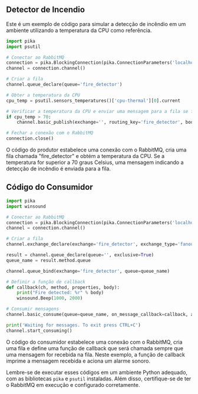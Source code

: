 
## Detector de Incendio

Este é um exemplo de código para simular a detecção de incêndio em um ambiente utilizando a temperatura da CPU como referência.


```python
import pika
import psutil

# Conectar ao RabbitMQ
connection = pika.BlockingConnection(pika.ConnectionParameters('localhost'))
channel = connection.channel()

# Criar a fila
channel.queue_declare(queue='fire_detector')

# Obter a temperatura da CPU
cpu_temp = psutil.sensors_temperatures()['cpu-thermal'][0].current

# Verificar a temperatura da CPU e enviar uma mensagem para a fila se for alta o suficiente
if cpu_temp > 70:
    channel.basic_publish(exchange='', routing_key='fire_detector', body='Fire detected!')

# Fechar a conexão com o RabbitMQ
connection.close()
```

O código do produtor estabelece uma conexão com o RabbitMQ, cria uma fila chamada "fire_detector" e obtém a temperatura da CPU. Se a temperatura for superior a 70 graus Celsius, uma mensagem indicando a detecção de incêndio é enviada para a fila.

## Código do Consumidor

```python
import pika
import winsound

# Conectar ao RabbitMQ
connection = pika.BlockingConnection(pika.ConnectionParameters('localhost'))
channel = connection.channel()

# Criar a fila
channel.exchange_declare(exchange='fire_detector', exchange_type='fanout')

result = channel.queue_declare(queue='', exclusive=True)
queue_name = result.method.queue

channel.queue_bind(exchange='fire_detector', queue=queue_name)

# Definir a função de callback
def callback(ch, method, properties, body):
    print("Fire detected: %r" % body)
    winsound.Beep(1000, 2000)

# Consumir mensagens
channel.basic_consume(queue=queue_name, on_message_callback=callback, auto_ack=True)

print('Waiting for messages. To exit press CTRL+C')
channel.start_consuming()
```

O código do consumidor estabelece uma conexão com o RabbitMQ, cria uma fila e define uma função de callback que será chamada sempre que uma mensagem for recebida na fila. Neste exemplo, a função de callback imprime a mensagem recebida e aciona um alarme sonoro.

Lembre-se de executar esses códigos em um ambiente Python adequado, com as bibliotecas `pika` e `psutil` instaladas. Além disso, certifique-se de ter o RabbitMQ em execução e configurado corretamente.


